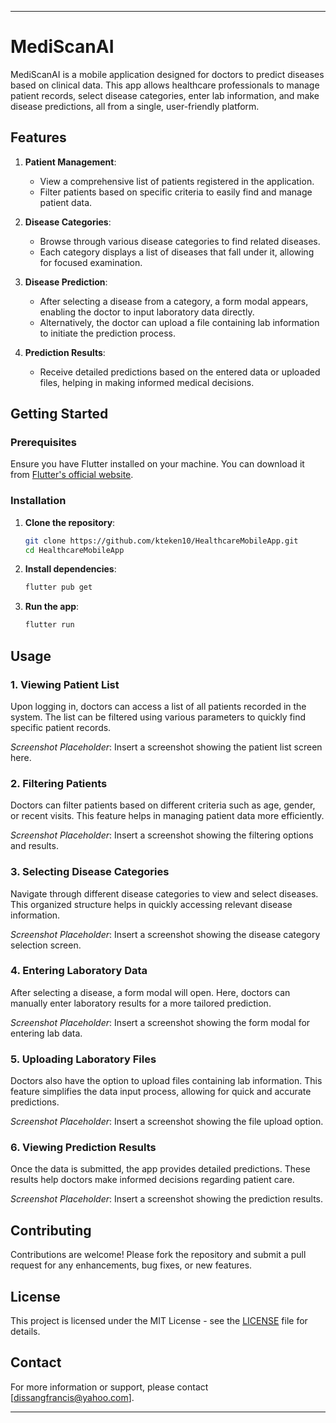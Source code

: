 
---

# MediScanAI

MediScanAI is a mobile application designed for doctors to predict diseases based on clinical data. This app allows healthcare professionals to manage patient records, select disease categories, enter lab information, and make disease predictions, all from a single, user-friendly platform.

## Features

1. **Patient Management**:  
   - View a comprehensive list of patients registered in the application.  
   - Filter patients based on specific criteria to easily find and manage patient data.

2. **Disease Categories**:  
   - Browse through various disease categories to find related diseases.  
   - Each category displays a list of diseases that fall under it, allowing for focused examination.

3. **Disease Prediction**:  
   - After selecting a disease from a category, a form modal appears, enabling the doctor to input laboratory data directly.  
   - Alternatively, the doctor can upload a file containing lab information to initiate the prediction process.

4. **Prediction Results**:  
   - Receive detailed predictions based on the entered data or uploaded files, helping in making informed medical decisions.

## Getting Started

### Prerequisites

Ensure you have Flutter installed on your machine. You can download it from [Flutter's official website](https://flutter.dev/docs/get-started/install).

### Installation

1. **Clone the repository**:
   ```bash
   git clone https://github.com/kteken10/HealthcareMobileApp.git
   cd HealthcareMobileApp
   ```

2. **Install dependencies**:
   ```bash
   flutter pub get
   ```

3. **Run the app**:
   ```bash
   flutter run
   ```

## Usage

### 1. Viewing Patient List

Upon logging in, doctors can access a list of all patients recorded in the system. The list can be filtered using various parameters to quickly find specific patient records.

*Screenshot Placeholder*: Insert a screenshot showing the patient list screen here.

### 2. Filtering Patients

Doctors can filter patients based on different criteria such as age, gender, or recent visits. This feature helps in managing patient data more efficiently.

*Screenshot Placeholder*: Insert a screenshot showing the filtering options and results.

### 3. Selecting Disease Categories

Navigate through different disease categories to view and select diseases. This organized structure helps in quickly accessing relevant disease information.

*Screenshot Placeholder*: Insert a screenshot showing the disease category selection screen.

### 4. Entering Laboratory Data

After selecting a disease, a form modal will open. Here, doctors can manually enter laboratory results for a more tailored prediction.

*Screenshot Placeholder*: Insert a screenshot showing the form modal for entering lab data.

### 5. Uploading Laboratory Files

Doctors also have the option to upload files containing lab information. This feature simplifies the data input process, allowing for quick and accurate predictions.

*Screenshot Placeholder*: Insert a screenshot showing the file upload option.

### 6. Viewing Prediction Results

Once the data is submitted, the app provides detailed predictions. These results help doctors make informed decisions regarding patient care.

*Screenshot Placeholder*: Insert a screenshot showing the prediction results.

## Contributing

Contributions are welcome! Please fork the repository and submit a pull request for any enhancements, bug fixes, or new features.

## License

This project is licensed under the MIT License - see the [LICENSE](LICENSE) file for details.

## Contact

For more information or support, please contact [dissangfrancis@yahoo.com].

---
